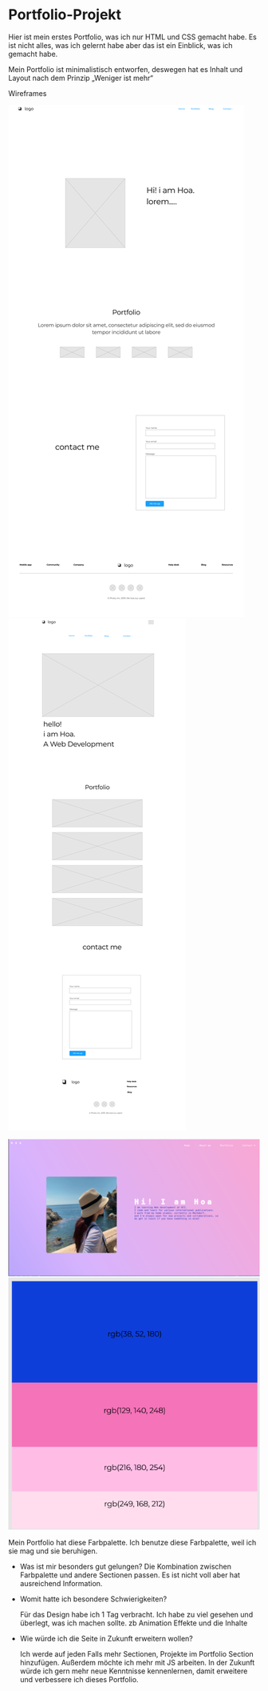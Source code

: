 # Portfolio-Projekt

Hier ist mein erstes Portfolio, was ich nur HTML und CSS gemacht habe. Es ist nicht alles, was ich gelernt habe aber das ist ein Einblick, was ich gemacht habe.

Mein Portfolio ist minimalistisch entworfen, deswegen hat es Inhalt und Layout nach dem Prinzip „Weniger ist mehr“


Wireframes 

![Page1-desktop](/img/Page1.png)
![Mobile](/img/mobiledesign.png)



![Screen desktop](/img/Bildschirmfoto.png) 
![Farbpalette](/img/palette.png) 

 Mein Portfolio hat diese Farbpalette.
 Ich benutze diese Farbpalette, weil ich sie mag und sie beruhigen.



- Was ist mir besonders gut gelungen?
    Die Kombination zwischen Farbpalette und andere Sectionen passen. Es ist nicht voll aber hat ausreichend Information.


- Womit hatte ich besondere Schwierigkeiten?

    Für das Design habe ich 1 Tag verbracht. Ich habe zu viel gesehen und überlegt, was ich machen sollte. zb Animation Effekte und die Inhalte

- Wie würde ich die Seite in Zukunft erweitern wollen?

    Ich werde auf jeden Falls mehr Sectionen, Projekte im Portfolio Section hinzufügen. Außerdem möchte ich mehr mit JS arbeiten.
    In der Zukunft würde ich gern mehr neue Kenntnisse kennenlernen, damit erweitere und verbessere ich dieses Portfolio.








